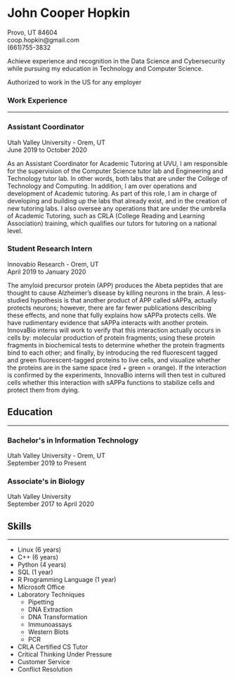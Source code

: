 <body>
    <h1>John Cooper Hopkin</h1>
    <p>
        Provo, UT 84604<br>
        coop.hopkin@gmail.com<br>
        (661)755-3832
    </p>
    <p>
        Achieve experience and recognition in the Data Science and Cybersecurity
        while pursuing my education in Technology and Computer Science.
    </p>
    <p>Authorized to work in the US for any employer</p>
    <h3>Work Experience</h3>
    <hr>
    <h3>Assistant Coordinator</h3>
    <p>
        Utah Valley University - Orem, UT<br>
        June 2019 to October 2020
    </p>
    <p>
        As an Assistant Coordinator for Academic Tutoring at UVU, I am responsible for the supervision of
        the Computer Science tutor lab and Engineering and Technology tutor lab. In other words, both
        labs that are under the College of Technology and Computing. In addition, I am over operations and
        development of Academic tutoring. As part of this role, I am in charge of developing and building up
        the labs that already exist, and in the creation of new tutoring labs. I also oversee any operations
        that are under the umbrella of Academic Tutoring, such as CRLA (College Reading and Learning
        Association) training, which qualifies our tutors for tutoring on a national level.
    </p>
    <h3>Student Research Intern</h3>
    <p>
        Innovabio Research - Orem, UT<br>
        April 2019 to January 2020
    </p>
    <p>
        The amyloid precursor protein (APP) produces the Abeta peptides that are thought to cause
        Alzheimer’s disease by killing neurons in the brain. A less-studied hypothesis is that another product
        of APP called sAPPa, actually protects neurons; however, there are far fewer publications describing
        these effects, and none that fully explains how sAPPa protects cells. We have rudimentary evidence
        that sAPPa interacts with another protein. InnovaBio interns will work to verify that this interaction
        actually occurs in cells by: molecular production of protein fragments; using these protein fragments
        in biochemical tests to determine whether the protein fragments bind to each other; and finally,
        by introducing the red fluorescent tagged and green fluorescent-tagged proteins to live cells, and
        visualize whether the proteins are in the same space (red + green = orange). If the interaction is
        confirmed by the experiments, InnovaBio interns will then test in cultured cells whether this interaction
        with sAPPa functions to stabilize cells and protect them from dying.
    </p>
    <h2>Education</h2>
    <hr>
    <h3>Bachelor's in Information Technology</h3>
    <p>
        Utah Valley University - Orem, UT<br>
        September 2019 to Present
    </p>
    <h3>Associate's in Biology</h3>
    <p>
        Utah Valley University<br>
        September 2017 to April 2020
    </p>
    <h2>Skills</h2>
    <hr>
    <ul>
        <li>Linux (6 years)</li>
        <li>C++ (6 years)</li>
        <li>Python (4 years)</li>
        <li>SQL (1 year)</li>
        <li>R Programming Language (1 year)</li>
        <li>Microsoft Office</li>
        <li>Laboratory Techniques
            <ul>
                <li>Pipetting</li>
                <li>DNA Extraction</li>
                <li>DNA Transformation</li>
                <li>Immunoassays</li>
                <li>Western Blots</li>
                <li>PCR</li>
            </ul>
        </li>
        <li>CRLA Certified CS Tutor</li>
        <li>Critical Thinking Under Pressure</li>
        <li>Customer Service</li>
        <li>Conflict Resolution</li>
    </ul>
</body>
